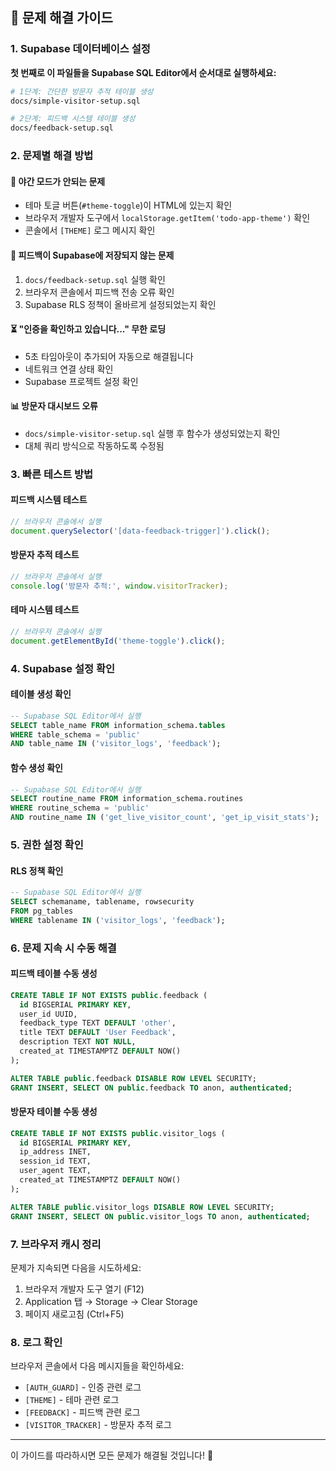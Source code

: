 ## 🔧 문제 해결 가이드

### 1. Supabase 데이터베이스 설정

**첫 번째로 이 파일들을 Supabase SQL Editor에서 순서대로 실행하세요:**

```bash
# 1단계: 간단한 방문자 추적 테이블 생성
docs/simple-visitor-setup.sql

# 2단계: 피드백 시스템 테이블 생성  
docs/feedback-setup.sql
```

### 2. 문제별 해결 방법

#### 🌙 야간 모드가 안되는 문제
- 테마 토글 버튼(`#theme-toggle`)이 HTML에 있는지 확인
- 브라우저 개발자 도구에서 `localStorage.getItem('todo-app-theme')` 확인
- 콘솔에서 `[THEME]` 로그 메시지 확인

#### 📝 피드백이 Supabase에 저장되지 않는 문제
1. `docs/feedback-setup.sql` 실행 확인
2. 브라우저 콘솔에서 피드백 전송 오류 확인
3. Supabase RLS 정책이 올바르게 설정되었는지 확인

#### ⏳ "인증을 확인하고 있습니다..." 무한 로딩
- 5초 타임아웃이 추가되어 자동으로 해결됩니다
- 네트워크 연결 상태 확인
- Supabase 프로젝트 설정 확인

#### 📊 방문자 대시보드 오류
- `docs/simple-visitor-setup.sql` 실행 후 함수가 생성되었는지 확인
- 대체 쿼리 방식으로 작동하도록 수정됨

### 3. 빠른 테스트 방법

#### 피드백 시스템 테스트
```javascript
// 브라우저 콘솔에서 실행
document.querySelector('[data-feedback-trigger]').click();
```

#### 방문자 추적 테스트
```javascript
// 브라우저 콘솔에서 실행
console.log('방문자 추적:', window.visitorTracker);
```

#### 테마 시스템 테스트
```javascript
// 브라우저 콘솔에서 실행
document.getElementById('theme-toggle').click();
```

### 4. Supabase 설정 확인

#### 테이블 생성 확인
```sql
-- Supabase SQL Editor에서 실행
SELECT table_name FROM information_schema.tables 
WHERE table_schema = 'public' 
AND table_name IN ('visitor_logs', 'feedback');
```

#### 함수 생성 확인
```sql
-- Supabase SQL Editor에서 실행
SELECT routine_name FROM information_schema.routines 
WHERE routine_schema = 'public' 
AND routine_name IN ('get_live_visitor_count', 'get_ip_visit_stats');
```

### 5. 권한 설정 확인

#### RLS 정책 확인
```sql
-- Supabase SQL Editor에서 실행
SELECT schemaname, tablename, rowsecurity 
FROM pg_tables 
WHERE tablename IN ('visitor_logs', 'feedback');
```

### 6. 문제 지속 시 수동 해결

#### 피드백 테이블 수동 생성
```sql
CREATE TABLE IF NOT EXISTS public.feedback (
  id BIGSERIAL PRIMARY KEY,
  user_id UUID,
  feedback_type TEXT DEFAULT 'other',
  title TEXT DEFAULT 'User Feedback',
  description TEXT NOT NULL,
  created_at TIMESTAMPTZ DEFAULT NOW()
);

ALTER TABLE public.feedback DISABLE ROW LEVEL SECURITY;
GRANT INSERT, SELECT ON public.feedback TO anon, authenticated;
```

#### 방문자 테이블 수동 생성
```sql
CREATE TABLE IF NOT EXISTS public.visitor_logs (
  id BIGSERIAL PRIMARY KEY,
  ip_address INET,
  session_id TEXT,
  user_agent TEXT,
  created_at TIMESTAMPTZ DEFAULT NOW()
);

ALTER TABLE public.visitor_logs DISABLE ROW LEVEL SECURITY;
GRANT INSERT, SELECT ON public.visitor_logs TO anon, authenticated;
```

### 7. 브라우저 캐시 정리

문제가 지속되면 다음을 시도하세요:
1. 브라우저 개발자 도구 열기 (F12)
2. Application 탭 → Storage → Clear Storage
3. 페이지 새로고침 (Ctrl+F5)

### 8. 로그 확인

브라우저 콘솔에서 다음 메시지들을 확인하세요:
- `[AUTH_GUARD]` - 인증 관련 로그
- `[THEME]` - 테마 관련 로그  
- `[FEEDBACK]` - 피드백 관련 로그
- `[VISITOR_TRACKER]` - 방문자 추적 로그

---

이 가이드를 따라하시면 모든 문제가 해결될 것입니다! 🎯
